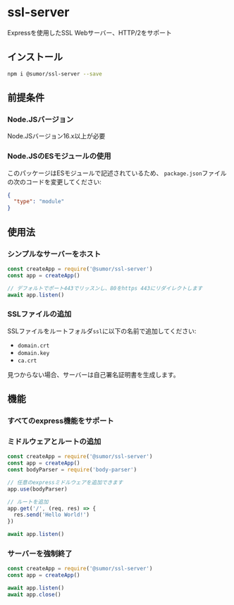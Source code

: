 # ssl-server

Expressを使用したSSL Webサーバー、HTTP/2をサポート

## インストール

```bash
npm i @sumor/ssl-server --save
```

## 前提条件

### Node.JSバージョン

Node.JSバージョン16.x以上が必要

### Node.JSのESモジュールの使用

このパッケージはESモジュールで記述されているため、
`package.json`ファイルの次のコードを変更してください:

```json
{
  "type": "module"
}
```

## 使用法

### シンプルなサーバーをホスト

```javascript
const createApp = require('@sumor/ssl-server')
const app = createApp()

// デフォルトでポート443でリッスンし、80をhttps 443にリダイレクトします
await app.listen()
```

### SSLファイルの追加

SSLファイルをルートフォルダ`ssl`に以下の名前で追加してください:

- `domain.crt`
- `domain.key`
- `ca.crt`

見つからない場合、サーバーは自己署名証明書を生成します。

## 機能

### すべてのexpress機能をサポート

### ミドルウェアとルートの追加

```javascript
const createApp = require('@sumor/ssl-server')
const app = createApp()
const bodyParser = require('body-parser')

// 任意のexpressミドルウェアを追加できます
app.use(bodyParser)

// ルートを追加
app.get('/', (req, res) => {
  res.send('Hello World!')
})

await app.listen()
```

### サーバーを強制終了

```javascript
const createApp = require('@sumor/ssl-server')
const app = createApp()

await app.listen()
await app.close()
```
